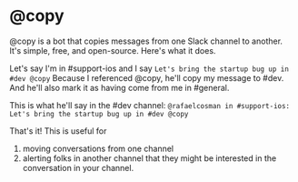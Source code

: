 # @copy

@copy is a bot that copies messages from one Slack channel to another. It's simple, free, and open-source. Here's what it does.

Let's say I'm in #support-ios and I say
```Let's bring the startup bug up in #dev @copy```
Because I referenced @copy, he'll copy my message to #dev. And he'll also mark it as having come from me in #general.

This is what he'll say in the #dev channel:
```@rafaelcosman in #support-ios: Let's bring the startup bug up in #dev @copy```

That's it! This is useful for
1. moving conversations from one channel
2. alerting folks in another channel that they might be interested in the conversation in your channel.
